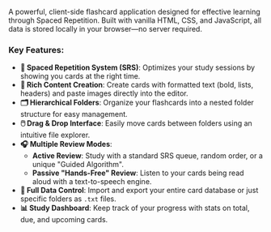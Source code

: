 A powerful, client-side flashcard application designed for effective learning through Spaced Repetition. Built with vanilla HTML, CSS, and JavaScript, all data is stored locally in your browser—no server required.

### Key Features:

*   **🧠 Spaced Repetition System (SRS)**: Optimizes your study sessions by showing you cards at the right time.
*   **📝 Rich Content Creation**: Create cards with formatted text (bold, lists, headers) and paste images directly into the editor.
*   **🗂️ Hierarchical Folders**: Organize your flashcards into a nested folder structure for easy management.
*   **🖱️ Drag & Drop Interface**: Easily move cards between folders using an intuitive file explorer.
*   **🎧 Multiple Review Modes**:
    *   **Active Review**: Study with a standard SRS queue, random order, or a unique "Guided Algorithm".
    *   **Passive "Hands-Free" Review**: Listen to your cards being read aloud with a text-to-speech engine.
*   **💾 Full Data Control**: Import and export your entire card database or just specific folders as `.txt` files.
*   **📊 Study Dashboard**: Keep track of your progress with stats on total, due, and upcoming cards.
